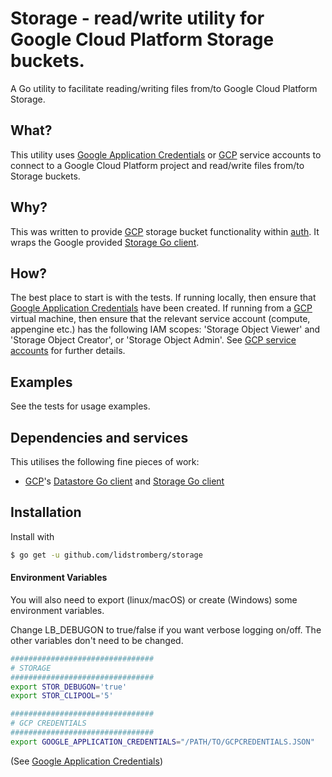 # Storage - read/write utility for Google Cloud Platform Storage buckets.

A Go utility to facilitate reading/writing files from/to Google Cloud Platform Storage.

## What?
This utility uses [Google Application Credentials] or [GCP] service accounts to connect to a Google Cloud Platform project and read/write files from/to Storage buckets.

## Why?
This was written to provide [GCP] storage bucket functionality within [auth]. It wraps the Google provided [Storage Go client].

## How?
The best place to start is with the tests. If running locally, then ensure that  [Google Application Credentials] have been created. If running from a [GCP] virtual machine, then ensure that the relevant service account (compute, appengine etc.) has the following IAM scopes: 'Storage Object Viewer' and 'Storage Object Creator', or 'Storage Object Admin'. See [GCP service accounts] for further details.

## Examples
See the tests for usage examples.

## Dependencies and services
This utilises the following fine pieces of work:
* [GCP]'s [Datastore Go client] and [Storage Go client]

## Installation
Install with
```sh
$ go get -u github.com/lidstromberg/storage
```
#### Environment Variables
You will also need to export (linux/macOS) or create (Windows) some environment variables.

Change LB_DEBUGON to true/false if you want verbose logging on/off. The other variables don't need to be changed.
```sh
################################
# STORAGE
################################
export STOR_DEBUGON='true'
export STOR_CLIPOOL='5'

################################
# GCP CREDENTIALS
################################
export GOOGLE_APPLICATION_CREDENTIALS="/PATH/TO/GCPCREDENTIALS.JSON"
```
(See [Google Application Credentials])

   [auth]: <https://github.com/lidstromberg/auth>
   [GCP]: <https://cloud.google.com/>
   [Datastore Go client]: <https://cloud.google.com/datastore/docs/reference/libraries#client-libraries-install-go>
   [Storage Go client]: <https://cloud.google.com/storage/docs/reference/libraries#client-libraries-install-go>
   [Google Application Credentials]: <https://cloud.google.com/docs/authentication/production#auth-cloud-implicit-go>
   [GCP service accounts]: <https://cloud.google.com/iam/docs/understanding-service-accounts>
